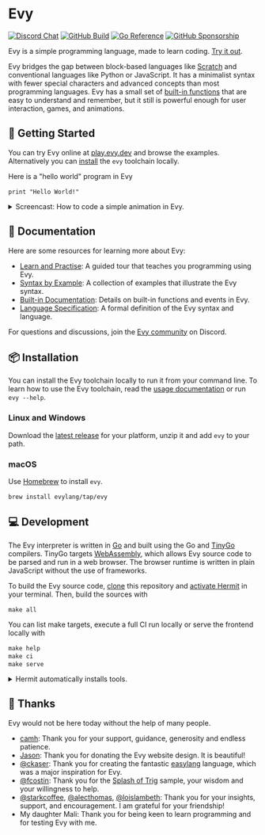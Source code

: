 # Evy

[![Discord Chat](https://img.shields.io/badge/discord-chat-414eed?style=flat-square&logo=discord&logoColor=white)](https://discord.evy.dev)
[![GitHub Build](https://img.shields.io/github/actions/workflow/status/evylang/evy/prod.yaml?style=flat-square&branch=main&logo=github)](https://github.com/evylang/evy/actions/workflows/prod.yaml?query=branch%3Amain)
[![Go Reference](https://pkg.go.dev/badge/evylang.dev/evy.svg)](https://pkg.go.dev/evylang.dev/evy)
[![GitHub Sponsorship](https://img.shields.io/badge/sponsor-%E2%99%A5-eb5c95?style=flat-square&logo=github&logoColor=white)](https://github.com/sponsors/evylang)

Evy is a simple programming language, made to learn coding. [Try it out].

Evy bridges the gap between block-based languages like [Scratch] and
conventional languages like Python or JavaScript. It has a minimalist
syntax with fewer special characters and advanced concepts than most
programming languages. Evy has a small set of
[built-in functions](docs/builtins.md) that are easy to understand and
remember, but it still is powerful enough for user interaction, games,
and animations.

[Try it out]: https://play.evy.dev
[Scratch]: https://scratch.mit.edu/

## 🌱 Getting Started

You can try Evy online at [play.evy.dev] and browse the examples.
Alternatively you can [install](#-installation) the `evy` toolchain
locally.

Here is a "hello world" program in Evy

    print "Hello World!"

<details>
  <summary>Screencast: How to code a simple animation in Evy.</summary>

![Coding evy](docs/img/purple-dot.gif)

[Animation source code]

</details>

[play.evy.dev]: https://play.evy.dev
[Animation source code]: https://play.evy.dev#content=H4sIAAAAAAAAEzWLwQqAIBBE7/sVg/fSiC6BHyO2B0FXWazvz4qGGXjMMKVejM09thaRpbNSrLkqTDu1ZTak2D1WRzFpzAwlqoIgqYTOhKHRBn1J4UcmuHn5lv/CctAN/HT8mWwAAAA=

## 📖 Documentation

Here are some resources for learning more about Evy:

- [Learn and Practise]\: A guided tour that teaches you programming using Evy.
- [Syntax by Example](docs/syntax_by_example.md): A collection of examples that illustrate the Evy syntax.
- [Built-in Documentation](docs/builtins.md): Details on built-in functions and events in Evy.
- [Language Specification](docs/spec.md): A formal definition of the Evy syntax and language.

For questions and discussions, join the [Evy community] on Discord.

[Evy community]: https://discord.evy.dev
[Learn and Practise]: https://github.com/evylang/evy/wiki

## 📦 Installation

You can install the Evy toolchain locally to run it from your command
line. To learn how to use the Evy toolchain, read the
[usage documentation](docs/usage.md) or run `evy --help`.

### Linux and Windows

Download the [latest release] for your platform, unzip it and add `evy`
to your path.

### macOS

Use [Homebrew] to install `evy`.

    brew install evylang/tap/evy

[latest release]: https://github.com/evylang/evy/releases/latest
[Homebrew]: https://brew.sh/

## 💻 Development

The Evy interpreter is written in [Go] and built using the Go and
[TinyGo] compilers. TinyGo targets [WebAssembly], which allows Evy
source code to be parsed and run in a web browser. The browser
runtime is written in plain JavaScript without the use of frameworks.

To build the Evy source code, [clone] this repository and
[activate Hermit] in your terminal. Then, build the sources with

    make all

You can list make targets, execute a full CI run locally or serve the
frontend locally with

    make help
    make ci
    make serve

<details>
  <summary>Hermit automatically installs tools.</summary>

### Hermit

The tools used in this repository, such as Make, Go and Node, are
automatically downloaded by [Hermit] when needed. Hermit ensures that
developers on Mac, Linux, and GitHub Actions CI use the same version of
the same tools. Cloning this repo is the only installation step
necessary.

There are two ways to use the tools in the Evy repository. You can
either prefix them with `bin/`, for example `bin/make all`. Or, you can
activate Hermit in your shell with

    . ./bin/activate-hermit

This will add the tools to your path, so you can use them without having
to prefix them with `bin/`.

You can auto-activate Hermit when changing into the `evy` source
directory by installing [Hermit shell hooks] with

    hermit shell-hooks

</details>

[Go]: https://go.dev
[TinyGo]: https://tinygo.org
[WebAssembly]: https://webassembly.org
[Clone]: https://docs.github.com/en/repositories/creating-and-managing-repositories/cloning-a-repository
[activate Hermit]: https://cashapp.github.io/hermit/usage/get-started/?h=activating#activating-an-environment
[Hermit]: https://cashapp.github.io/hermit
[Hermit shell hooks]: https://cashapp.github.io/hermit/usage/shell/#shell-hooks

## 🙏 Thanks

Evy would not be here today without the help of many people.

- [camh]\: Thank you for your support, guidance, generosity and endless patience.
- [Jason]\: Thank you for donating the Evy website design. It is beautiful!
- [@ckaser]\: Thank you for creating the fantastic [easylang] language, which was a major inspiration for Evy.
- [@fcostin]\: Thank you for the [Splash of Trig] sample, your wisdom and your willingness to help.
- [@starkcoffee], [@alecthomas], [@loislambeth]\: Thank you for your insights, support, and encouragement. I am grateful for your friendship!
- My daughter Mali: Thank you for being keen to learn programming and for testing Evy with me.

[camh]: https://github.com/camh-
[Jason]: https://twitter.com/jasonstrachan
[@ckaser]: https://github.com/ckaser
[easylang]: https://easylang.online/
[@fcostin]: https://github.com/fcostin
[Splash of Trig]: https://play.evy.dev#splashtrig
[@starkcoffee]: https://github.com/starkcoffee
[@loislambeth]: https://github.com/loislambeth
[@alecthomas]: https://github.com/alecthomas
